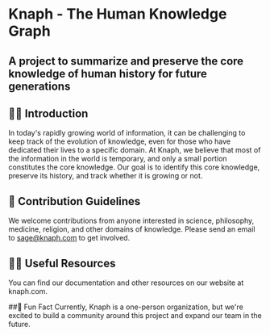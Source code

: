 # Knaph - The Human Knowledge Graph
## A project to summarize and preserve the core knowledge of human history for future generations

## 🙋‍♀️ Introduction

In today's rapidly growing world of information, it can be challenging to keep track of the evolution of knowledge, even for those who have dedicated their lives to a specific domain. At Knaph, we believe that most of the information in the world is temporary, and only a small portion constitutes the core knowledge. Our goal is to identify this core knowledge, preserve its history, and track whether it is growing or not.

## 🌈 Contribution Guidelines
We welcome contributions from anyone interested in science, philosophy, medicine, religion, and other domains of knowledge. Please send an email to sage@knaph.com to get involved.

## 👩‍💻 Useful Resources
You can find our documentation and other resources on our website at knaph.com.

##🍿 Fun Fact
Currently, Knaph is a one-person organization, but we're excited to build a community around this project and expand our team in the future.
